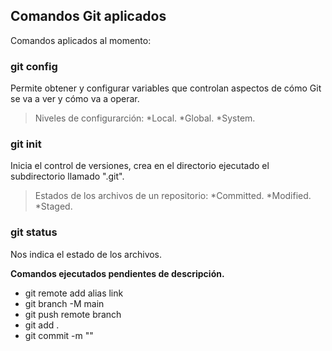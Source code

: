 ## Comandos Git aplicados

Comandos aplicados al momento:

### git config

Permite obtener y configurar variables que controlan aspectos de cómo Git se va a ver y cómo va a operar.

> Niveles de configurarción:
> *Local. 
> *Global. 
> *System.

### git init
Inicia el control de versiones, crea en el directorio ejecutado el subdirectorio llamado ".git".  

> Estados de los archivos de un repositorio:
> *Committed. 
> *Modified. 
> *Staged.

### git status

Nos indica el estado de los archivos.

**Comandos ejecutados pendientes de descripción.**
 - git remote add alias link
 - git branch -M main
 - git push remote branch
 - git add .
 - git commit -m ""